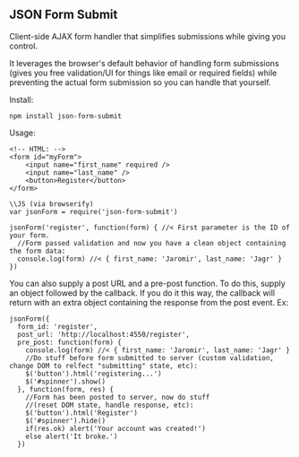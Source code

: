##  JSON Form Submit

Client-side AJAX form handler that simplifies submissions while giving you control.

It leverages the browser's default behavior of handling form submissions (gives you free validation/UI for things like email or required fields) while preventing the actual form submission so you can handle that yourself. 


Install: 
```
npm install json-form-submit
```


Usage:

```
<!-- HTML: -->
<form id="myForm">
    <input name="first_name" required />
    <input name="last_name" />
    <button>Register</button>                
</form>
```

```
\\JS (via browserify)
var jsonForm = require('json-form-submit')

jsonForm('register', function(form) { //< First parameter is the ID of your form.
  //Form passed validation and now you have a clean object containing the form data:  
  console.log(form) //< { first_name: 'Jaromir', last_name: 'Jagr' }    
})

```

You can also supply a post URL and a pre-post function.  To do this, supply an object followed by the callback.  If you do it this way, the callback will return with an extra object containing the response from the post event.  Ex: 

```
jsonForm({
  form_id: 'register', 
  post_url: 'http://localhost:4550/register', 
  pre_post: function(form) {
    console.log(form) //< { first_name: 'Jaromir', last_name: 'Jagr' }    
    //Do stuff before form submitted to server (custom validation, change DOM to relfect "submitting" state, etc):
    $('button').html('registering...')
    $('#spinner').show()
  }, function(form, res) {
    //Form has been posted to server, now do stuff
    //(reset DOM state, handle response, etc):
    $('button').html('Register')
    $('#spinner').hide()
    if(res.ok) alert('Your account was created!')
    else alert('It broke.')
  })
```

